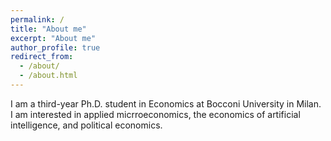 ```yaml
---
permalink: /
title: "About me"
excerpt: "About me"
author_profile: true
redirect_from: 
  - /about/
  - /about.html
---
```

I am a third-year Ph.D. student in Economics at Bocconi University in Milan. I am interested in applied micrroeconomics, the economics of artificial intelligence, and political economics. 
